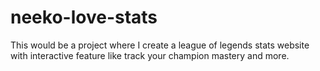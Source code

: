 # neeko-love-stats
This would be a project where I create a league of legends stats website with interactive feature like track your champion mastery and more.
